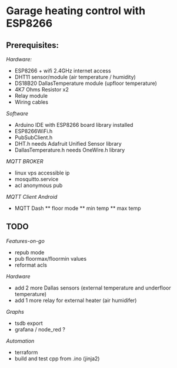 # Garage heating control with ESP8266

## Prerequisites:

*Hardware:*
- ESP8266 + wifi 2.4GHz internet access
- DHT11 sensor/module (air temperature / humidity)
- DS18B20 DallasTemperature module (upfloor temperature)
- 4K7 Ohms Resistor x2 
- Relay module 
- Wiring cables

*Software*
- Arduino IDE with ESP8266 board library installed 
- ESP8266WiFi.h
- PubSubClient.h
- DHT.h 
needs Adafruit Unified Sensor library
- DallasTemperature.h
needs OneWire.h library



*MQTT BROKER*
- linux vps accessible ip
- mosquitto.service
- acl anonymous pub

*MQTT Client Android*
* MQTT Dash
** floor mode
** min temp
** max temp

## TODO ##

*Features-on-go*
- repub mode 
- pub floormax/floormin values 
- reformat acls

*Hardware*
 - add 2 more Dallas sensors (external temperature and underfloor temperature)
 - add 1 more relay for external heater (air humidifer)

*Graphs*
- tsdb export 
- grafana / node_red ?

*Automation*
- terraform
- build and test cpp from .ino (jinja2)

